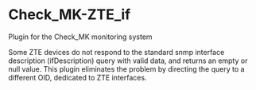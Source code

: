 # Check_MK-ZTE_if

Plugin for the Check_MK monitoring system

Some ZTE devices do not respond to the standard snmp interface description (ifDescription) query with valid data, and returns an empty or null value. This plugin eliminates the problem by directing the query to a different OID, dedicated to ZTE interfaces.
